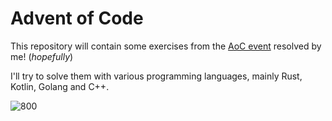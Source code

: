 # Advent of Code
This repository will contain some exercises from the [AoC event](https://adventofcode.com/2023) resolved by me! (*hopefully*)

I'll try to solve them with various programming languages, mainly Rust, Kotlin, Golang and C++.

![800](https://github.com/framilano/AdventOfCode2023/assets/28491164/548e40b6-721e-4b3d-956a-0252058245aa)
